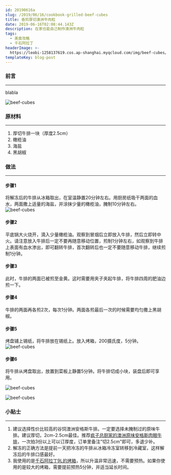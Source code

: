 ```yaml
---
id: 20190616a
slug: /2019/06/16/cookbook-grilled-beef-cubes
title: 香煎厚切澳洲牛肉粒
date: 2019-06-16T02:08:44.143Z
description: 在家也能自己制作澳洲牛肉粒
tags:
  - 美食攻略
  - 千石阿拉丁
headerImage: >-
  https://leobi-1258137619.cos.ap-shanghai.myqcloud.com/img/beef-cubes/header-beef-cubes.jpg
templateKey: blog-post
---
```

### 前言
---
blabla


![beef-cubes](https://leobi-1258137619.cos.ap-shanghai.myqcloud.com/img/beef-cubes/beef-cubes-step-04.jpg)

### 原材料
---
1. 厚切牛排一块（厚度2.5cm）
2. 橄榄油
3. 海盐
4. 黑胡椒

### 做法
---
#### 步骤1
将解冻后的牛排从冰箱取出，在室温静置20分钟左右。用厨房纸吸干两面的血水，两面撒上适量的海盐，并涂抹少量的橄榄油，腌制10分钟左右。
![beef-cubes](https://leobi-1258137619.cos.ap-shanghai.myqcloud.com/img/beef-cubes/beef-cubes-step-01.jpg)

#### 步骤2
平底锅大火烧开，滴入少量橄榄油。观察到冒烟后立即放入牛排，然后立即转中火。请注意放入牛排后一定不要再随意移动位置，煎制1分钟左右，如观察到牛排上表面有血水渗出，即可翻转牛排，首次翻转后也一定不要随意移动牛排，继续煎制1分钟。

#### 步骤3
此时，牛排的两面已被煎至金黄。这时需要用夹子夹起牛排，将牛排四周的肥油边煎一下。

#### 步骤4
牛排的两面再各煎2次，每次1分钟。两面各煎最后一次的时候需要均匀撒上黑胡椒。

#### 步骤5
烤盘铺上锡纸，将牛排放在锡纸上。放入烤箱，200摄氏度，5分钟。
![beef-cubes](https://leobi-1258137619.cos.ap-shanghai.myqcloud.com/img/beef-cubes/beef-cubes-step-02.jpg)

#### 步骤6
将牛排从烤盘取出，放置到菜板上静置5分钟。将牛排切成小块，装盘后即可享用。

![beef-cubes](https://leobi-1258137619.cos.ap-shanghai.myqcloud.com/img/beef-cubes/beef-cubes-step-03.jpg)

![beef-cubes](https://leobi-1258137619.cos.ap-shanghai.myqcloud.com/img/beef-cubes/beef-cubes-step-04.jpg)

### 小贴士
---
1. 建议选择性价比较高的谷饲澳洲安格斯牛排。一定要选择未腌制过的原味牛排。建议厚切，2cm-2.5cm最佳。推荐[疯子总厨家的澳洲原味安格斯肉眼牛排](https://s.click.taobao.com/t?e=m%3D2%26s%3DN2LI7xYKG3YcQipKwQzePOeEDrYVVa64LKpWJ%2Bin0XLjf2vlNIV67h3HU1WuTbBDhEvvQe3dPn0XHsXY7BYxLujXfzo7yWJmjdLnU0MnJ9H%2B%2F79WawqT7DQjh49KjN3HW2b420OD9sXULyc3DpiWDIp7PkkkKepZv9FMopsf4aE%3D&pvid=10_112.232.109.74_624_1560690300705)，一次拍3份以上可以订厚度，订单里备注"切2.5cm"即可，多退少补。
2. 解冻的正确方法是提前一天把冷冻的牛排从冰箱冷冻室转移到冷藏室，这样解冻后的牛排口感最好。
3. 我使用的是[千石阿拉丁9L的烤箱](https://s.click.taobao.com/t?e=m%3D2%26s%3Dmlh2Jp9TBl8cQipKwQzePOeEDrYVVa64K7Vc7tFgwiHjf2vlNIV67ixAIcj7dxGIkfkm8XrrgBsXHsXY7BYxLujXfzo7yWJmjdLnU0MnJ9FdQGBDoIdiSkz8aBZhYwzzVUGc%2Bzr7iSK68hIukENd44af5uhdts3m5%2F8ppGvgq3NxKmPmpIKZsA%3D%3D&pvid=10_112.232.109.74_563_1560605282311)，所以升温非常迅速，不需要预热。如果你使用的是较大的烤箱，需要提前预热5分钟，并适当延长时间。
